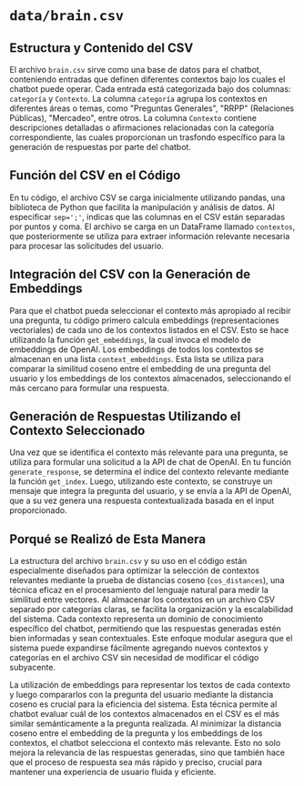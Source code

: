 # `data/brain.csv`

## Estructura y Contenido del CSV

El archivo `brain.csv` sirve como una base de datos para el chatbot, conteniendo entradas que definen diferentes contextos bajo los cuales el chatbot puede operar. Cada entrada está categorizada bajo dos columnas: `categoría` y `Contexto`. La columna `categoría` agrupa los contextos en diferentes áreas o temas, como "Preguntas Generales", "RRPP" (Relaciones Públicas), "Mercadeo", entre otros. La columna `Contexto` contiene descripciones detalladas o afirmaciones relacionadas con la categoría correspondiente, las cuales proporcionan un trasfondo específico para la generación de respuestas por parte del chatbot.

## Función del CSV en el Código

En tu código, el archivo CSV se carga inicialmente utilizando pandas, una biblioteca de Python que facilita la manipulación y análisis de datos. Al especificar `sep=';'`, indicas que las columnas en el CSV están separadas por puntos y coma. El archivo se carga en un DataFrame llamado `contextos`, que posteriormente se utiliza para extraer información relevante necesaria para procesar las solicitudes del usuario.

## Integración del CSV con la Generación de Embeddings

Para que el chatbot pueda seleccionar el contexto más apropiado al recibir una pregunta, tu código primero calcula embeddings (representaciones vectoriales) de cada uno de los contextos listados en el CSV. Esto se hace utilizando la función `get_embeddings`, la cual invoca el modelo de embeddings de OpenAI. Los embeddings de todos los contextos se almacenan en una lista `context_embeddings`. Esta lista se utiliza para comparar la similitud coseno entre el embedding de una pregunta del usuario y los embeddings de los contextos almacenados, seleccionando el más cercano para formular una respuesta.

## Generación de Respuestas Utilizando el Contexto Seleccionado

Una vez que se identifica el contexto más relevante para una pregunta, se utiliza para formular una solicitud a la API de chat de OpenAI. En tu función `generate_response`, se determina el índice del contexto relevante mediante la función `get_index`. Luego, utilizando este contexto, se construye un mensaje que integra la pregunta del usuario, y se envía a la API de OpenAI, que a su vez genera una respuesta contextualizada basada en el input proporcionado.

## Porqué se Realizó de Esta Manera

La estructura del archivo `brain.csv` y su uso en el código están especialmente diseñados para optimizar la selección de contextos relevantes mediante la prueba de distancias coseno (`cos_distances`), una técnica eficaz en el procesamiento del lenguaje natural para medir la similitud entre vectores. Al almacenar los contextos en un archivo CSV separado por categorías claras, se facilita la organización y la escalabilidad del sistema. Cada contexto representa un dominio de conocimiento específico del chatbot, permitiendo que las respuestas generadas estén bien informadas y sean contextuales. Este enfoque modular asegura que el sistema puede expandirse fácilmente agregando nuevos contextos y categorías en el archivo CSV sin necesidad de modificar el código subyacente.

La utilización de embeddings para representar los textos de cada contexto y luego compararlos con la pregunta del usuario mediante la distancia coseno es crucial para la eficiencia del sistema. Esta técnica permite al chatbot evaluar cuál de los contextos almacenados en el CSV es el más similar semánticamente a la pregunta realizada. Al minimizar la distancia coseno entre el embedding de la pregunta y los embeddings de los contextos, el chatbot selecciona el contexto más relevante. Esto no solo mejora la relevancia de las respuestas generadas, sino que también hace que el proceso de respuesta sea más rápido y preciso, crucial para mantener una experiencia de usuario fluida y eficiente.
